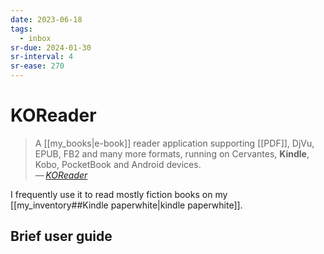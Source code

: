 ```yaml
---
date: 2023-06-18
tags:
  - inbox
sr-due: 2024-01-30
sr-interval: 4
sr-ease: 270
---
```


# KOReader

> A [[my_books|e-book]] reader application supporting
> [[PDF]], DjVu, EPUB, FB2 and many more formats,
> running on Cervantes, **Kindle**, Kobo, PocketBook and Android devices.\
> — <cite>[KOReader](http://koreader.rocks/)</cite>

I frequently use it to read mostly fiction books on my
[[my_inventory##Kindle paperwhite|kindle paperwhite]].

## Brief user guide

